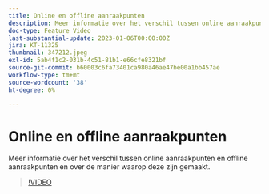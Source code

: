 ```yaml
---
title: Online en offline aanraakpunten
description: Meer informatie over het verschil tussen online aanraakpunten en offline aanraakpunten en over de manier waarop deze zijn gemaakt.
doc-type: Feature Video
last-substantial-update: 2023-01-06T00:00:00Z
jira: KT-11325
thumbnail: 347212.jpeg
exl-id: 5ab4f1c2-031b-4c51-81b1-e66cfe8321bf
source-git-commit: b60003c6fa73401ca980a46ae47be00a1bb457ae
workflow-type: tm+mt
source-wordcount: '38'
ht-degree: 0%

---
```


# Online en offline aanraakpunten

Meer informatie over het verschil tussen online aanraakpunten en offline aanraakpunten en over de manier waarop deze zijn gemaakt.

>[!VIDEO](https://video.tv.adobe.com/v/347212/?quality=12&learn=on)
